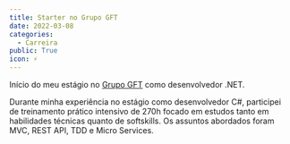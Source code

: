 ```yaml
---
title: Starter no Grupo GFT
date: 2022-03-08
categories:
  - Carreira
public: True
icon: ⚡
---
```


Início do meu estágio no [Grupo GFT](https://www.gft.com/br/pt) como desenvolvedor .NET.

Durante minha experiência no estágio como desenvolvedor C#, participei de treinamento prático intensivo de 270h focado em estudos tanto em habilidades técnicas quanto de softskills. Os assuntos abordados foram MVC, REST API, TDD e Micro Services.